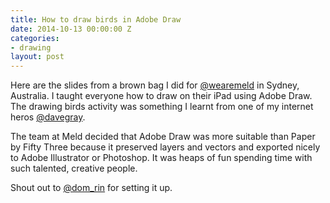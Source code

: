 ```yaml
---
title: How to draw birds in Adobe Draw
date: 2014-10-13 00:00:00 Z
categories:
- drawing
layout: post
---
```


Here are the slides from a brown bag I did for <a href="http://twitter.com/wearemeld" target="_blank">@wearemeld</a> in Sydney, Australia. I taught everyone how to draw on their iPad using Adobe Draw. The drawing birds activity was something I learnt from one of my internet heros [@davegray](http://twitter.com/davegray).

<script async class="speakerdeck-embed" data-id="99fa7de635fc46ab8dd53ace1cce140b" data-ratio="1.33333333333333" src="//speakerdeck.com/assets/embed.js"></script>

The team at Meld decided that Adobe Draw was more suitable than Paper by Fifty Three because it preserved layers and vectors and exported nicely to Adobe Illustrator or Photoshop. It was heaps of fun spending time with such talented, creative people.

Shout out to <a href="http://twitter.com/dom_rin" target="_blank">@dom_rin</a> for setting it up.
